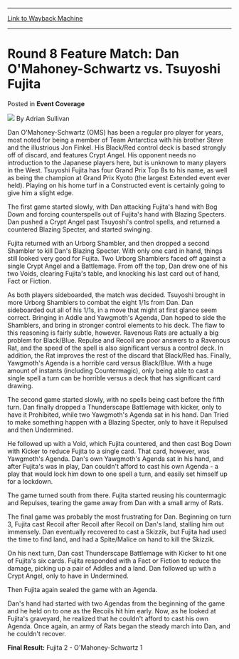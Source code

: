 
---
[Link to Wayback Machine](https://web.archive.org/web/20211128090409/https://magic.wizards.com/en/articles/archive/event-coverage/round-8-feature-match-dan-omahoney-schwartz-vs-tsuyoshi-fujita-2000)

[_metadata_:author]:- "Adrian Sullivan"
[_metadata_:description]:- "Dan O'Mahoney-Schwartz (OMS) has been a regular pro player for years, most noted for being a member of Team Antarctica with his brother Steve and the illustrious Jon Finkel. His Black/Red control deck is based strongly off of discard, and features Crypt Angel. His opponent needs no introduction to the Japanese players here, but is unknown to many players in the West. Tsuyoshi"
[_metadata_:generator]:- "Drupal 7 (http://drupal.org)"
[_metadata_:node]:- "763436"
[_metadata_:source]:- "div-main-content"
[_metadata_:title]:- "Round 8 Feature Match: Dan O'Mahoney-Schwartz vs. Tsuyoshi Fujita"
[_metadata_:wayback_capture_timestamp]:- "2021-11-28 09:04:09"
[_metadata_:wayback_raw_url]:- "https://web.archive.org/web/20211128090409id_/https://magic.wizards.com/en/articles/archive/event-coverage/round-8-feature-match-dan-omahoney-schwartz-vs-tsuyoshi-fujita-2000"
[_metadata_:wayback_url]:- "https://magic.wizards.com/en/articles/archive/event-coverage/round-8-feature-match-dan-omahoney-schwartz-vs-tsuyoshi-fujita-2000"
---


Round 8 Feature Match: Dan O'Mahoney-Schwartz vs. Tsuyoshi Fujita
=================================================================



 Posted in **Event Coverage**







![](https://media.magic.wizards.com/styles/auth_small/public/images/person/authorpic_adriansullivan.jpg)
By Adrian Sullivan











Dan O'Mahoney-Schwartz (OMS) has been a regular pro player for years, most noted for being a member of Team Antarctica with his brother Steve and the illustrious Jon Finkel. His Black/Red control deck is based strongly off of discard, and features Crypt Angel. His opponent needs no introduction to the Japanese players here, but is unknown to many players in the West. Tsuyoshi Fujita has four Grand Prix Top 8s to his name, as well as being the champion at Grand Prix Kyoto (the largest Extended event ever held). Playing on his home turf in a Constructed event is certainly going to give him a slight edge.


The first game started slowly, with Dan attacking Fujita's hand with Bog Down and forcing counterspells out of Fujita's hand with Blazing Specters. Dan pushed a Crypt Angel past Tsuyoshi's control spells, and returned a countered Blazing Specter, and started swinging. 


Fujita returned with an Urborg Shambler, and then dropped a second Shambler to kill Dan's Blazing Specter. With only one card in hand, things still looked very good for Fujita. Two Urborg Shamblers faced off against a single Crypt Angel and a Battlemage. From off the top, Dan drew one of his two Voids, clearing Fujita's table, and knocking his last card out of hand, Fact or Fiction.


As both players sideboarded, the match was decided. Tsuyoshi brought in more Urborg Shamblers to combat the eight 1/1s from Dan. Dan sideboarded out all of his 1/1s, in a move that might at first glance seem correct. Bringing in Addle and Yawgmoth's Agenda, Dan hoped to side the Shamblers, and bring in stronger control elements to his deck. The flaw to this reasoning is fairly subtle, however. Ravenous Rats are actually a big problem for Black/Blue. Repulse and Recoil are poor answers to a Ravenous Rat, and the speed of the spell is also significant versus a control deck. In addition, the Rat improves the rest of the discard that Black/Red has. Finally, Yawgmoth's Agenda is a horrible card versus Black/Blue. With a huge amount of instants (including Countermagic), only being able to cast a single spell a turn can be horrible versus a deck that has significant card drawing.


The second game started slowly, with no spells being cast before the fifth turn. Dan finally dropped a Thunderscape Battlemage with kicker, only to have it Prohibited, while two Yawgmoth's Agenda sat in his hand. Dan Tried to make something happen with a Blazing Specter, only to have it Repulsed and then Undermined.


He followed up with a Void, which Fujita countered, and then cast Bog Down with Kicker to reduce Fujita to a single card. That card, however, was Yawgmoth's Agenda. Dan's own Yawgmoth's Agenda sat in his hand, and after Fujita's was in play, Dan couldn't afford to cast his own Agenda - a play that would lock him down to one spell a turn, and easily set himself up for a lockdown.


The game turned south from there. Fujita started reusing his countermagic and Repulses, tearing the game away from Dan with a small army of Rats.
 
The final game was probably the most frustrating for Dan. Beginning on turn 3, Fujita cast Recoil after Recoil after Recoil on Dan's land, stalling him out immensely. Dan eventually recovered to cast a Skizzik, but Fujita had used the time to find land, and had a Spite/Malice on hand to kill the Skizzik. 


On his next turn, Dan cast Thunderscape Battlemage with Kicker to hit one of Fujita's six cards. Fujita responded with a Fact or Fiction to reduce the damage, picking up a pair of Addles and a land. Dan followed up with a Crypt Angel, only to have in Undermined.


Then Fujita again sealed the game with an Agenda.


Dan's hand had started with two Agendas from the beginning of the game and he held on to one as the Recoils hit him early. Now, as he looked at Fujita's graveyard, he realized that he couldn't afford to cast his own Agenda. Once again, an army of Rats began the steady march into Dan, and he couldn't recover.


**Final Result:** Fujita 2 - O'Mahoney-Schwartz 1







